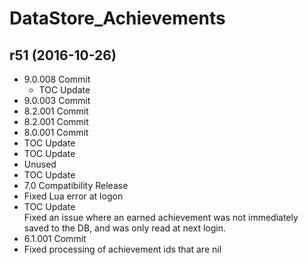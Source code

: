 # DataStore_Achievements

## r51 (2016-10-26)

- 9.0.008 Commit  
    - TOC Update  
- 9.0.003 Commit  
- 8.2.001 Commit  
- 8.2.001 Commit  
- 8.0.001 Commit  
- TOC Update  
- TOC Update  
- Unused  
- TOC Update  
- 7.0 Compatibility Release  
- Fixed Lua error at logon  
- TOC Update  
    Fixed an issue where an earned achievement was not immediately saved to the DB, and was only read at next login.  
- 6.1.001 Commit  
- Fixed processing of achievement ids that are nil  
